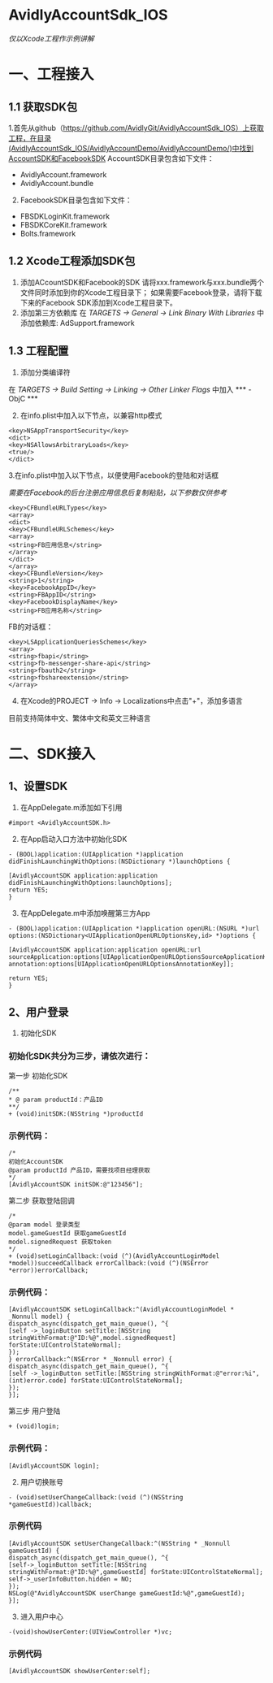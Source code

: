 # AvidlyAccountSdk_IOS
*仅以Xcode工程作示例讲解*

# 一、工程接入
## 1.1 获取SDK包 
1.首先从github（https://github.com/AvidlyGit/AvidlyAccountSdk_IOS）上获取工程，在目录(AvidlyAccountSdk_IOS/AvidlyAccountDemo/AvidlyAccountDemo/)中找到AccountSDK和FacebookSDK 
AccountSDK目录包含如下文件：
* AvidlyAccount.framework
* AvidlyAccount.bundle
2. FacebookSDK目录包含如下文件：
* FBSDKLoginKit.framework
* FBSDKCoreKit.framework
* Bolts.framework

## 1.2 Xcode工程添加SDK包
1. 添加ACcountSDK和Facebook的SDK
请将xxx.framework与xxx.bundle两个文件同时添加到你的Xcode工程目录下；
如果需要Facebook登录，请将下载下来的Facebook SDK添加到Xcode工程目录下。
2. 添加第三方依赖库
在 *TARGETS → General → Link Binary With Libraries* 中添加依赖库:
AdSupport.framework

## 1.3 工程配置
1. 添加分类编译符

在 *TARGETS → Build Setting → Linking → Other Linker Flags* 中加入 *** -ObjC ***

2. 在info.plist中加入以下节点，以兼容http模式
```
<key>NSAppTransportSecurity</key>
<dict>
<key>NSAllowsArbitraryLoads</key>
<true/>
</dict>
```
3.在info.plist中加入以下节点，以便使用Facebook的登陆和对话框

*需要在Facebook的后台注册应用信息后复制粘贴，以下参数仅供参考*

```
<key>CFBundleURLTypes</key>
<array>
<dict>
<key>CFBundleURLSchemes</key>
<array>
<string>FB应用信息</string>
</array>
</dict>
</array>
<key>CFBundleVersion</key>
<string>1</string>
<key>FacebookAppID</key>
<string>FBAppID</string>
<key>FacebookDisplayName</key>
<string>FB应用名称</string>
```
FB的对话框：
```
<key>LSApplicationQueriesSchemes</key>
<array>
<string>fbapi</string>
<string>fb-messenger-share-api</string>
<string>fbauth2</string>
<string>fbshareextension</string>
</array>
```

4. 在Xcode的PROJECT -> Info -> Localizations中点击"+"，添加多语言

目前支持简体中文、繁体中文和英文三种语言

# 二、SDK接入
## 1、设置SDK
1. 在AppDelegate.m添加如下引用
```
#import <AvidlyAccountSDK.h>
```
2. 在App启动入口方法中初始化SDK
```
- (BOOL)application:(UIApplication *)application didFinishLaunchingWithOptions:(NSDictionary *)launchOptions {

[AvidlyAccountSDK application:application didFinishLaunchingWithOptions:launchOptions];  
return YES;
}
```
3. 在AppDelegate.m中添加唤醒第三方App
```
- (BOOL)application:(UIApplication *)application openURL:(NSURL *)url
options:(NSDictionary<UIApplicationOpenURLOptionsKey,id> *)options {

[AvidlyAccountSDK application:application openURL:url
sourceApplication:options[UIApplicationOpenURLOptionsSourceApplicationKey]
annotation:options[UIApplicationOpenURLOptionsAnnotationKey]];

return YES;
}
```

## 2、用户登录
1. 初始化SDK

### 初始化SDK共分为三步，请依次进行：

第一步 初始化SDK
```
/**
* @ param productId：产品ID
**/
+ (void)initSDK:(NSString *)productId
```

### 示例代码：
```
/* 
初始化AccountSDK
@param productId 产品ID，需要找项目经理获取
*/
[AvidlyAccountSDK initSDK:@"123456"];
```
第二步 获取登陆回调
```
/*
@param model 登录类型
model.gameGuestId 获取gameGuestId
model.signedRequest 获取token
*/
+ (void)setLoginCallback:(void (^)(AvidlyAccountLoginModel *model))succeedCallback errorCallback:(void (^)(NSError *error))errorCallback;
```

### 示例代码：
```
[AvidlyAccountSDK setLoginCallback:^(AvidlyAccountLoginModel * _Nonnull model) {
dispatch_async(dispatch_get_main_queue(), ^{
[self ->_loginButton setTitle:[NSString stringWithFormat:@"ID:%@",model.signedRequest] forState:UIControlStateNormal];
});
} errorCallback:^(NSError * _Nonnull error) {
dispatch_async(dispatch_get_main_queue(), ^{
[self ->_loginButton setTitle:[NSString stringWithFormat:@"error:%i",(int)error.code] forState:UIControlStateNormal];
});
}];
```
第三步 用户登陆
```
+ (void)login;
```

### 示例代码：
```
[AvidlyAccountSDK login];
```

2. 用户切换账号
```
- (void)setUserChangeCallback:(void (^)(NSString *gameGuestId))callback;
```
### 示例代码
```
[AvidlyAccountSDK setUserChangeCallback:^(NSString * _Nonnull gameGuestId) {
dispatch_async(dispatch_get_main_queue(), ^{
[self->_loginButton setTitle:[NSString stringWithFormat:@"ID:%@",gameGuestId] forState:UIControlStateNormal];
self->_userInfoButton.hidden = NO;
});
NSLog(@"AvidlyAccountSDK userChange gameGuestId:%@",gameGuestId);
}];
```

3. 进入用户中心
```
-(void)showUserCenter:(UIViewController *)vc;
```
### 示例代码
```
[AvidlyAccountSDK showUserCenter:self];
```

